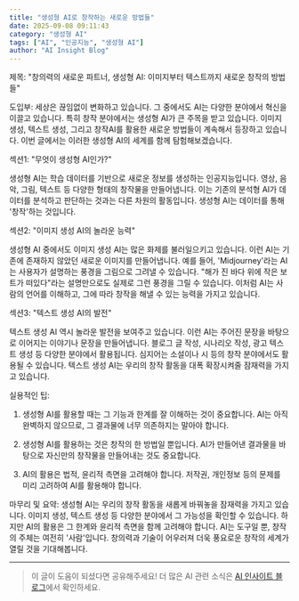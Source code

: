 ```yaml
---
title: "생성형 AI로 창작하는 새로운 방법들"
date: 2025-09-08 09:11:43
category: "생성형 AI"
tags: ["AI", "인공지능", "생성형 AI"]
author: "AI Insight Blog"
---
```


제목: "창의력의 새로운 파트너, 생성형 AI: 이미지부터 텍스트까지 새로운 창작의 방법들"

도입부:
세상은 끊임없이 변화하고 있습니다. 그 중에서도 AI는 다양한 분야에서 혁신을 이끌고 있습니다. 특히 창작 분야에서는 생성형 AI가 큰 주목을 받고 있습니다. 이미지 생성, 텍스트 생성, 그리고 창작AI를 활용한 새로운 방법들이 계속해서 등장하고 있습니다. 이번 글에서는 이러한 생성형 AI의 세계를 함께 탐험해보겠습니다.

섹션1: "무엇이 생성형 AI인가?"

생성형 AI는 학습 데이터를 기반으로 새로운 정보를 생성하는 인공지능입니다. 영상, 음악, 그림, 텍스트 등 다양한 형태의 창작물을 만들어냅니다. 이는 기존의 분석형 AI가 데이터를 분석하고 판단하는 것과는 다른 차원의 활동입니다. 생성형 AI는 데이터를 통해 '창작'하는 것입니다.

섹션2: "이미지 생성 AI의 놀라운 능력"

생성형 AI 중에서도 이미지 생성 AI는 많은 화제를 불러일으키고 있습니다. 이런 AI는 기존에 존재하지 않았던 새로운 이미지를 만들어냅니다. 예를 들어, 'Midjourney'라는 AI는 사용자가 설명하는 풍경을 그림으로 그려낼 수 있습니다. "해가 진 바다 위에 작은 보트가 떠있다"라는 설명만으로도 실제로 그런 풍경을 그릴 수 있습니다. 이처럼 AI는 사람의 언어를 이해하고, 그에 따라 창작을 해낼 수 있는 능력을 가지고 있습니다.

섹션3: "텍스트 생성 AI의 발전"

텍스트 생성 AI 역시 놀라운 발전을 보여주고 있습니다. 이런 AI는 주어진 문장을 바탕으로 이어지는 이야기나 문장을 만들어냅니다. 블로그 글 작성, 시나리오 작성, 광고 텍스트 생성 등 다양한 분야에서 활용됩니다. 심지어는 소설이나 시 등의 창작 분야에서도 활용될 수 있습니다. 텍스트 생성 AI는 우리의 창작 활동을 대폭 확장시켜줄 잠재력을 가지고 있습니다.

실용적인 팁:

1. 생성형 AI를 활용할 때는 그 기능과 한계를 잘 이해하는 것이 중요합니다. AI는 아직 완벽하지 않으므로, 그 결과물에 너무 의존하지는 말아야 합니다.

2. 생성형 AI를 활용하는 것은 창작의 한 방법일 뿐입니다. AI가 만들어낸 결과물을 바탕으로 자신만의 창작물을 만들어내는 것도 중요합니다. 

3. AI의 활용은 법적, 윤리적 측면을 고려해야 합니다. 저작권, 개인정보 등의 문제를 미리 고려하여 AI를 활용해야 합니다.

마무리 및 요약:
생성형 AI는 우리의 창작 활동을 새롭게 바꿔놓을 잠재력을 가지고 있습니다. 이미지 생성, 텍스트 생성 등 다양한 분야에서 그 가능성을 확인할 수 있습니다. 하지만 AI의 활용은 그 한계와 윤리적 측면을 함께 고려해야 합니다. AI는 도구일 뿐, 창작의 주체는 여전히 '사람'입니다. 창의력과 기술이 어우러져 더욱 풍요로운 창작의 세계가 열릴 것을 기대해봅니다.

---

> 이 글이 도움이 되셨다면 공유해주세요! 
> 더 많은 AI 관련 소식은 [AI 인사이트 블로그](https://tonyhwang1004.github.io/ai-insight-blog)에서 확인하세요.
